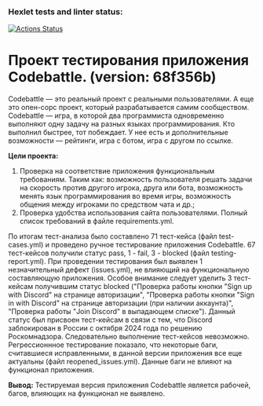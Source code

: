 ### Hexlet tests and linter status:
[![Actions Status](https://github.com/IrinaNosova07/qa-engineer-project-85/actions/workflows/hexlet-check.yml/badge.svg)](https://github.com/IrinaNosova07/qa-engineer-project-85/actions)

# **Проект тестирования приложения Codebattle. (version: 68f356b)**

Codebattle — это реальный проект с реальными пользователями. А еще это опен-сорс проект, который разрабатывается самим сообществом.
Codebattle — игра, в которой два программиста одновременно выполняют одну задачу на разных языках программирования. Кто выполнил быстрее, тот побеждает. У нее есть и дополнительные возможности — рейтинги, игра с ботом, игра с другом по ссылке.

**Цели проекта:**

1. Проверка на соответствие приложения функциональным требованиям. Таким как: возможность пользователя решать задачи на скорость против другого игрока, друга или бота, возможность менять язык программирования во время игры, возможность общения между игроками по средством чата и др.;
2. Проверка удобства использования сайта пользователями.
Полный список требований в файле requirements.yml.

По итогам тест-анализа было составлено 71 тест-кейса (файл test-cases.yml) и проведено ручное тестирование приложения Codebattle. 67 тест-кейсов получили статус pass, 1 - fail, 3 - blocked (файл testing-report.yml).
При проведении тестирования был выявлен 1 незначительный дефект (issues.yml), не влияющий на функциональную составляющую приложения. 
Особое внимание следует уделить 3 тест-кейсам получившим статус blocked ("Проверка работы кнопки "Sign up with Discord" на странице авторизации", "Проверка работы кнопки "Sign in with Discord" на странице авторизации (при наличии аккаунта)", "Проверка работы "Join Discord" в выпадающем списке"). Данный статус был присвоен тест-кейсам в связи с тем, что Discord заблокирован в России с октября 2024 года по решению Роскомнадзора. Следовательно выполнение тест-кейсов невозможно.
Регрессионнное тестирование показало, что некоторые баги, считавшиеся исправленными, в данной версии приложения все еще актуальны (файл reopened_issues.yml). Данные баги не влияют на функционал приложения.

**Вывод:**
Тестируемая версия приложения Codebattle является рабочей, багов, влияющих на функционал не выявлено.